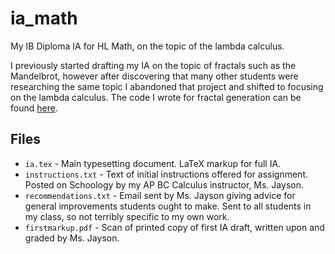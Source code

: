 # ia_math
My IB Diploma IA for HL Math, on the topic of the lambda calculus.

I previously started drafting my IA on the topic of fractals such as the Mandelbrot, however after discovering that many other students were researching the same topic I abandoned that project and shifted to focusing on the lambda calculus. The code I wrote for fractal generation can be found [here](https://github.com/ErikBoesen/fractals).

## Files
* `ia.tex` - Main typesetting document. LaTeX markup for full IA.
* `instructions.txt` - Text of initial instructions offered for assignment. Posted on Schoology by my AP BC Calculus instructor, Ms. Jayson.
* `recommendations.txt` - Email sent by Ms. Jayson giving advice for general improvements students ought to make. Sent to all students in my class, so not terribly specific to my own work.
* `firstmarkup.pdf` - Scan of printed copy of first IA draft, written upon and graded by Ms. Jayson.
